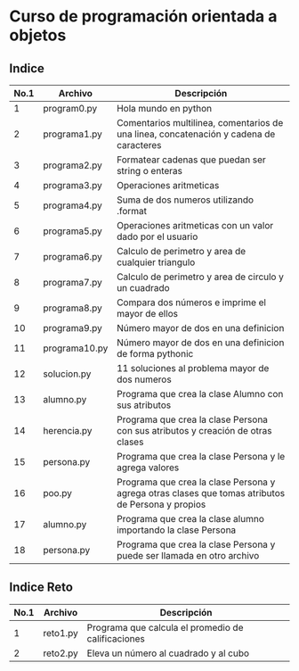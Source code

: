 # Curso de programación orientada a objetos

## Indice 

| No.1 | Archivo | Descripción |
|------|---------|-------------|
| 1    | program0.py| Hola mundo en python|
| 2    | programa1.py| Comentarios multilinea, comentarios de una linea, concatenación y cadena de caracteres |
| 3    | programa2.py| Formatear cadenas que puedan ser string o enteras |
| 4    | programa3.py| Operaciones aritmeticas |
| 5    | programa4.py| Suma de dos numeros utilizando .format |
| 6    | programa5.py| Operaciones aritmeticas con un valor dado por el usuario |
| 7    | programa6.py| Calculo de perimetro y area de cualquier triangulo |
| 8    | programa7.py| Calculo de perimetro y area de circulo y un cuadrado |
| 9    | programa8.py| Compara dos números e imprime el mayor de ellos|
| 10   | programa9.py| Número mayor de dos en una definicion|
| 11   | programa10.py| Número mayor de dos en una definicion de forma pythonic|
| 12   | solucion.py| 11 soluciones al problema mayor de dos numeros|
| 13   | alumno.py| Programa que crea la clase Alumno con sus atributos|
| 14   | herencia.py| Programa que crea la clase Persona con sus atributos y creación de otras clases|
| 15   | persona.py|Programa que crea la clase Persona y le agrega valores|
| 16   | poo.py|Programa que crea la clase Persona y agrega otras clases que tomas atributos de Persona y propios|
| 17   | alumno.py| Programa que crea la clase alumno importando la clase Persona|
| 18   |persona.py|Programa que crea la clase Persona y puede ser llamada en otro archivo|

## Indice Reto
| No.1 | Archivo | Descripción |
|------|---------|-------------|
| 1    | reto1.py|Programa que calcula el promedio de calificaciones|
| 2    | reto2.py| Eleva un número al cuadrado y al cubo|